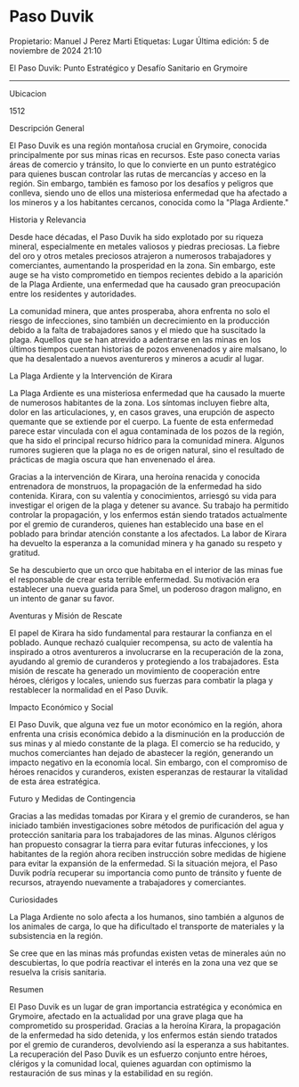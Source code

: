 # Paso Duvik

Propietario: Manuel J Perez Marti
Etiquetas: Lugar
Última edición: 5 de noviembre de 2024 21:10

El Paso Duvik: Punto Estratégico y Desafío Sanitario en Grymoire

---

Ubicacion

1512

Descripción General

El Paso Duvik es una región montañosa crucial en Grymoire, conocida principalmente por sus minas ricas en recursos. Este paso conecta varias áreas de comercio y tránsito, lo que lo convierte en un punto estratégico para quienes buscan controlar las rutas de mercancías y acceso en la región. Sin embargo, también es famoso por los desafíos y peligros que conlleva, siendo uno de ellos una misteriosa enfermedad que ha afectado a los mineros y a los habitantes cercanos, conocida como la "Plaga Ardiente."

Historia y Relevancia

Desde hace décadas, el Paso Duvik ha sido explotado por su riqueza mineral, especialmente en metales valiosos y piedras preciosas. La fiebre del oro y otros metales preciosos atrajeron a numerosos trabajadores y comerciantes, aumentando la prosperidad en la zona. Sin embargo, este auge se ha visto comprometido en tiempos recientes debido a la aparición de la Plaga Ardiente, una enfermedad que ha causado gran preocupación entre los residentes y autoridades.

La comunidad minera, que antes prosperaba, ahora enfrenta no solo el riesgo de infecciones, sino también un decrecimiento en la producción debido a la falta de trabajadores sanos y el miedo que ha suscitado la plaga. Aquellos que se han atrevido a adentrarse en las minas en los últimos tiempos cuentan historias de pozos envenenados y aire malsano, lo que ha desalentado a nuevos aventureros y mineros a acudir al lugar.

La Plaga Ardiente y la Intervención de Kirara

La Plaga Ardiente es una misteriosa enfermedad que ha causado la muerte de numerosos habitantes de la zona. Los síntomas incluyen fiebre alta, dolor en las articulaciones, y, en casos graves, una erupción de aspecto quemante que se extiende por el cuerpo. La fuente de esta enfermedad parece estar vinculada con el agua contaminada de los pozos de la región, que ha sido el principal recurso hídrico para la comunidad minera. Algunos rumores sugieren que la plaga no es de origen natural, sino el resultado de prácticas de magia oscura que han envenenado el área.

Gracias a la intervención de Kirara, una heroína renacida y conocida entrenadora de monstruos, la propagación de la enfermedad ha sido contenida. Kirara, con su valentía y conocimientos, arriesgó su vida para investigar el origen de la plaga y detener su avance. Su trabajo ha permitido controlar la propagación, y los enfermos están siendo tratados actualmente por el gremio de curanderos, quienes han establecido una base en el poblado para brindar atención constante a los afectados. La labor de Kirara ha devuelto la esperanza a la comunidad minera y ha ganado su respeto y gratitud.

Se ha descubierto que un orco que habitaba en el interior de las minas fue el responsable de crear esta terrible enfermedad. Su motivación era establecer una nueva guarida para Smel, un poderoso dragon maligno, en un intento de ganar su favor. 

Aventuras y Misión de Rescate

El papel de Kirara ha sido fundamental para restaurar la confianza en el poblado. Aunque rechazó cualquier recompensa, su acto de valentía ha inspirado a otros aventureros a involucrarse en la recuperación de la zona, ayudando al gremio de curanderos y protegiendo a los trabajadores. Esta misión de rescate ha generado un movimiento de cooperación entre héroes, clérigos y locales, uniendo sus fuerzas para combatir la plaga y restablecer la normalidad en el Paso Duvik.

Impacto Económico y Social

El Paso Duvik, que alguna vez fue un motor económico en la región, ahora enfrenta una crisis económica debido a la disminución en la producción de sus minas y al miedo constante de la plaga. El comercio se ha reducido, y muchos comerciantes han dejado de abastecer la región, generando un impacto negativo en la economía local. Sin embargo, con el compromiso de héroes renacidos y curanderos, existen esperanzas de restaurar la vitalidad de esta área estratégica.

Futuro y Medidas de Contingencia

Gracias a las medidas tomadas por Kirara y el gremio de curanderos, se han iniciado también investigaciones sobre métodos de purificación del agua y protección sanitaria para los trabajadores de las minas. Algunos clérigos han propuesto consagrar la tierra para evitar futuras infecciones, y los habitantes de la región ahora reciben instrucción sobre medidas de higiene para evitar la expansión de la enfermedad. Si la situación mejora, el Paso Duvik podría recuperar su importancia como punto de tránsito y fuente de recursos, atrayendo nuevamente a trabajadores y comerciantes.

Curiosidades

La Plaga Ardiente no solo afecta a los humanos, sino también a algunos de los animales de carga, lo que ha dificultado el transporte de materiales y la subsistencia en la región.

Se cree que en las minas más profundas existen vetas de minerales aún no descubiertas, lo que podría reactivar el interés en la zona una vez que se resuelva la crisis sanitaria.

Resumen

El Paso Duvik es un lugar de gran importancia estratégica y económica en Grymoire, afectado en la actualidad por una grave plaga que ha comprometido su prosperidad. Gracias a la heroína Kirara, la propagación de la enfermedad ha sido detenida, y los enfermos están siendo tratados por el gremio de curanderos, devolviendo así la esperanza a sus habitantes. La recuperación del Paso Duvik es un esfuerzo conjunto entre héroes, clérigos y la comunidad local, quienes aguardan con optimismo la restauración de sus minas y la estabilidad en su región.